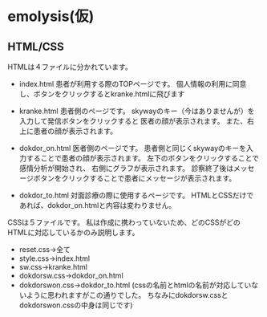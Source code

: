 # emolysis(仮)

## HTML/CSS 

HTMLは４ファイルに分かれています。
- index.html
  患者が利用する際のTOPページです。
  個人情報の利用に同意し、ボタンをクリックするとkranke.htmlに飛びます

- kranke.html
  患者側のページです。
  skywayのキー（今はありませんが）を入力して発信ボタンをクリックすると
  医者の顔が表示されます。
  また、右上に患者の顔が表示されます。

- dokdor_on.html
  医者側のページです。
  患者側と同じくskywayのキーを入力することで患者の顔が表示されます。
  左下のボタンをクリックすることで感情分析が開始され、
  右側にグラフが表示されます。
  診察終了後はメッセージボタンをクリックすることで患者にメッセージが表示されます。

- dokdor_to.html
  対面診療の際に使用するページです。
  HTMLとCSSだけであれば、dokdor_on.htmlと内容は変わりません。

CSSは５ファイルです。
私は作成に携わっていないため、どのCSSがどのHTMLに対応しているかのみ説明します。
- reset.css→全て
- style.css→index.html
- sw.css→kranke.html
- dokdorsw.css→dokdor_on.html
- dokdorswon.css→dokdor_to.html
(cssの名前とhtmlの名前が対応していないように思われますがこの通りでした。
ちなみにdokdorsw.cssとdokdorswon.cssの中身は同じです)
